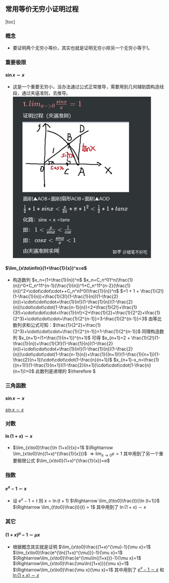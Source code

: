 ## 常用等价无穷小证明过程
[toc]
### 概念
* 要证明两个无穷小等价，其实也就是证明无穷小除另一个无穷小等于1。

### 重要极限
#### $\sin x\sim x$
* 这是一个重要无穷小，没办法通过公式正常推导，需要用到几何辅助圆构造线段，通过夹逼准则，去推导。
![](images/20220425142139.png)

#### $\lim_{x\to\infin}(1+\frac{1}{x})^x=e$
* 构造数列 $x_n=(1+\frac{1}{n})^n$
$x_n=C_n^01^n(\frac{1}{n})^0+C_n^11^{n-1}(\frac{1}{n})^1+C_n^11^{n-2}(\frac{1}{n})^2+\cdot\cdot\cdot++C_n^n1^0(\frac{1}{n})^n$
$=1 + 1 + \frac{1}{2!}(1-\frac{1}{n})+\frac{1}{3!}(1-\frac{1}{n})(1-\frac{2}{n})+\cdot\cdot\cdot+\frac{1}{n!}(1-\frac{1}{n})(1-\frac{2}{n})\cdot\cdot\cdot(1-\frac{n-1}{n})<2+\frac{1}{2!}+\frac{1}{3!}+\cdot\cdot\cdot+\frac{1}{n!}<2+\frac{1}{2}+\frac{1}{2^2}+\frac{1}{2^3}+\cdot\cdot\cdot+\frac{1}{2^{n-1}}=3-\frac{1}{2^{n-1}}<3$
由等比数列求和公式可知：$\frac{1}{2^2}+\frac{1}{2^3}+\cdot\cdot\cdot+\frac{1}{2^{n-1}}=1-\frac{1}{2^{n-1}}$
同理构造数列 $x_{n+1}=(1+\frac{1}{n+1})^{n+1}$
可得 $x_{n+1}=2 + \frac{1}{2!}(1-\frac{1}{n})+\frac{1}{3!}(1-\frac{1}{n})(1-\frac{2}{n})+\cdot\cdot\cdot+\frac{1}{n!}(1-\frac{1}{n})(1-\frac{2}{n})\cdot\cdot\cdot(1-\frac{n-1}{n})+\frac{1}{(n+1)!}(1-\frac{1}{n+1})(1-\frac{2}{n+1})\cdot\cdot\cdot(1-\frac{n}{n+1})$
$x_{n+1}-x_n=\frac{1}{(n+1)!}(1-\frac{1}{n+1})(1-\frac{2}{n+1})\cdot\cdot\cdot(1-\frac{n}{n+1})>0$
此数列是递增的
$\therefore $


### 三角函数
#### $\sin x\sim{x}$
[$\sin x\sim x$](#sin-xsim-x)

### 对数
#### $\ln(1+x)\sim x$
* $\lim_{x\to0}\frac{\ln (1+x)}{x}=1$
$\Rightarrow \lim_{x\to0}\ln{(1+x)^{\frac{1}{x}}}$
$\Rightarrow \lim_{x\to0}e = 1$
其中用到了另一个重要极限公式 $\lim_{x\to0}(1+x)^{\frac{1}{x}}=e$

### 指数
#### $e^x-1\sim x$
* 设 $e^x-1=t$ 则 $x=\ln(t+1)$
$\Rightarrow \lim_{t\to0}\frac{t}{\ln (t+1)}$
$\Rightarrow \lim_{t\to0}\frac{t}{t} = 1$
其中用到了 $\ln(1+x)\sim x$

### 其它
#### $(1+x)^{\mu}-1\sim\mu x$

* 根据概念其实就是证明 $\lim_{x\to0}\frac{(1+x)^{\mu}-1}{\mu x}=1$
$\lim_{x\to0}\frac{e^{\ln{(1+x)^{\mu}}}-1}{\mu x}=1$
$\Rightarrow\lim_{x\to0}\frac{e^{\mu\ln{(1+x)}}-1}{\mu x}=1$
$\Rightarrow\lim_{x\to0}\frac{\mu\ln{(1+x)}}{\mu x}=1$
$\Rightarrow\lim_{x\to0}\frac{\mu x}{\mu x}=1$
其中用到了 [$e^x-1\sim x$](#ex-1sim-x) 和 [$\ln(1+x)\sim x$](#ln1xsim-x)
